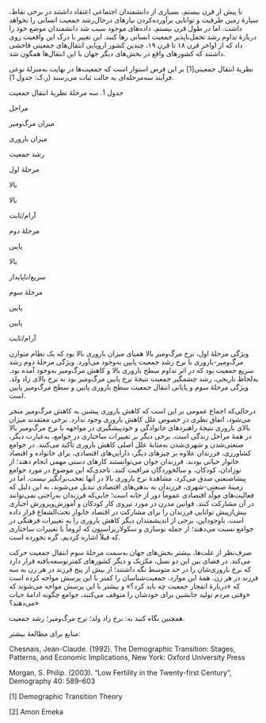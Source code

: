   تا پیش از قرن بیستم، بسیاری از دانشمندان اجتماعی اعتقاد داشتند در برخی نقاط، سیارهٔ زمین ظرفیت و توانایی برآورده‌کردن نیازهای درحال‌رشد جمعیت انسانی را نخواهد داشت. اما در طول قرن بیستم، داده‌های موجود سبب شد دانشمندان موضع خود را دربارهٔ تداوم رشد تحمل‌ناپذیر جمعیت انسانی رها کنند. این تغییر با درک این واقعیت روی داد که از اواخر قرن ۱۸ تا قرن ۱۹، چندین کشور اروپایی انتقال‌های جمعیتی فاحشی داشتند که کشورهای واقع در بخش‌های دیگر جهان با این انتقال‌ها همگون شد.

نظریهٔ انتقال جمعیتی[1] بر این فرض استوار است که جمعیت‌ها در نهایت به‌منزلهٔ نوعی فرآیند سه‌مرحله‌ای به حالت ثبات می‌رسند (ر.ک: جدول 1).

جدول 1. سه مرحلهٔ نظریهٔ انتقال جمعیت

مراحل

میزان مرگ‌ومیر

میزان باروری

رشد جمعیت

مرحلهٔ اول

بالا

بالا

آرام/ثابت

مرحلهٔ دوم

پایین

بالا

سریع/ناپایدار

مرحلهٔ سوم

پایین

پایین

آرام/ثابت

ویژگی مرحلهٔ اول، نرخ مرگ‌ومیر بالا همپای میزان باروری بالا بود که یک نظام متوازن مرگ‌ومیر-باروری با نرخ رشد جمعیت پایین به‌وجود می‌آورد. ویژگی مرحلهٔ دوم رشد سریع جمعیت بود که در اثر تداوم سطح باروری بالا و کاهش مرگ‌ومیر به‌وجود آمده بود. به‌لحاظ تاریخی، رشد چشمگیر جمعیت نتیجهٔ نرخ پایین مرگ‌ومیر بود نه نرخ بالای زاد ولد. ویژگی مرحلهٔ سوم و پایانی انتقال جمعیت سطح باروری پایین و سطح مرگ‌ومیر پایین است.

درحالی‌که اجماع عمومی بر این است که کاهش باروری پیشین به کاهش مرگ‌ومیر منجر می‌شود، اتفاق نظری در خصوص علل کاهش باروری وجود ندارد. برخی معتقدند میزان بالای باروری نتیجهٔ راهبردهای خانوادگی و خودپیشگیری در مواجهه با نرخ مرگ‌ومیر بالا در همهٔ مراحل زندگی است. برخی دیگر بر تغییرات ساختاری در جوامع، به‌عبارت دیگر، صنعتی‌شدن و شهری‌شدن به‌مثابهٔ علل اصلی کاهش باروری تأکید می‌کنند. در جوامع کشاورزی، فرزندان علاوه بر چیزهای دیگر، دارایی‌های اقتصادی، برای خانواده و اقتصاد خانوار حیاتی بودند. فرزندان جوان می‌توانستند کارهای دستی مهمی انجام دهند؛ از نوزادان، کودکان، و سالخوردگان مراقبت کنند. تاحدی‌که این موضوع در مورد جوامع پیشاصنعتی صدق می‌کرد، مشاهدهٔ نرخ باروری بالا در آنها تعجب‌برانگیز نیست. اما در زمینهٔ صنعتی-شهری، فرزندان به بدهی‌های اقتصادی تبدیل می‌شوند، به این دلیل که فعالیت‌های مولّد اقتصادی عموماً دور از خانه است؛ جایی‌که فرزندان به‌راحتی نمی‌توانند در آن مشارکت کنند. قوانین مدرن در مورد نیروی کار کودکان و آموزش‌وپرورش اجباری بیش‌ازپیش توانایی فرزندان را برای مشارکت در اقتصاد خانوار تحت‌الشعاع قرار داده است. باوجوداین، برخی از اندیشمندان دیگر کاهش باروری را به تغییرات فرهنگی در جوامع نسبت می‌دهند؛ از جمله نوسازی و سکولاریزاسیون که لزوماً با تغییرات ساختاری که قبلاً اشاره کردیم، گره نخورده است.

صرف‌نظر از علت‌ها، بیشتر بخش‌های جهان به‌سمت مرحلهٔ سوم انتقال جمعیت حرکت می‌کند. در فضای بین این دو نسل، مکزیک و دیگر کشورهای کمترتوسعه‌یافته قرار دارد که نرخ باروری‌شان را در حد متوسط نگه داشتند؛ از بیش از پنج فرزند در هر زن به سه فرزند در هر زن. همهٔ این موارد، جمعیت‌شناسان را کمتر با این پرسش مواجه کرده است که «دربارهٔ انفجار جمعیت چه باید کرد؟» و بیشتر با این پرسش مواجه می‌شوند که «وقتی مردم تولید جانشین برای خودشان را متوقف می‌کنند، جوامع چگونه ادامهٔ حیات می‌دهند؟»

همچنین نگاه کنید به: نرخ زاد ولد؛ نرخ مرگ‌ومیر؛ رشد جمعیت.

منابع برای مطالعهٔ بیشتر:

Chesnais, Jean-Claude. (1992). The Demographic Transition: Stages, Patterns, and Economic Implications, New York: Oxford University Press

Morgan, S. Philip. (2003). “Low Fertility in the Twenty-first Century”, Demography 40: 589–603

 [1] Demographic Transition Theory

[2] Amon Emeka

 

 

 

 